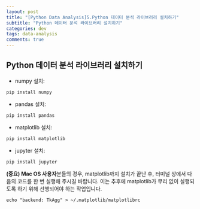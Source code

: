 ```yaml
---
layout: post
title: "[Python Data Analysis]5.Python 데이터 분석 라이브러리 설치하기"
subtitle: "Python 데이터 분석 라이브러리 설치하기"
categories: dev
tags: data-analysis
comments: true
---
```


## Python 데이터 분석 라이브러리 설치하기

- numpy 설치:
```dos
pip install numpy
```

- pandas 설치:
```dos
pip install pandas
```

- matplotlib 설치:
```dos
pip install matplotlib
```

- jupyter 설치:
```dos
pip install jupyter
```

**(중요) Mac OS 사용자**분들의 경우, matplotlib까지 설치가 끝난 후, 터미널 상에서 다음의 코드를 한 번 실행해 주시길 바랍니다. 이는 추후에 matplotlib가 무리 없이 실행되도록 하기 위해 선행되어야 하는 작업입니다.
```dos
echo "backend: TkAgg" > ~/.matplotlib/matplotlibrc
```